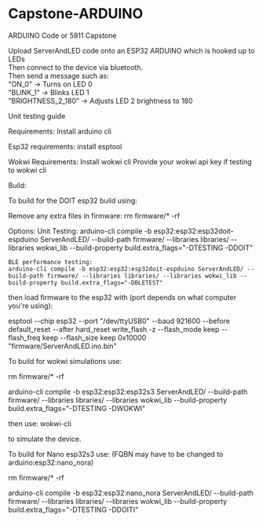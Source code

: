# Capstone-ARDUINO
ARDUINO Code or 5911 Capstone  

Upload ServerAndLED code onto an ESP32 ARDUINO which is hooked up to LEDs  
Then connect to the device via bluetooth.  
Then send a message such as:  
"ON_0" → Turns on LED 0  
"BLINK_1" → Blinks LED 1  
"BRIGHTNESS_2_180" → Adjusts LED 2 brightness to 180  


Unit testing guide

Requirements:
Install arduino cli

Esp32 requirements:
install esptool

Wokwi Requirements:
Install wokwi cli
Provide your wokwi api key if testing to wokwi cli

Build:

To build for the DOIT esp32 build using:

Remove any extra files in firmware:
rm firmware/* -rf

Options:
    Unit Testing:
    arduino-cli compile -b esp32:esp32:esp32doit-espduino ServerAndLED/ --build-path firmware/ --libraries libraries/ --libraries wokwi_lib --build-property build.extra_flags="-DTESTING -DDOIT"

    BLE performance testing:
    arduino-cli compile -b esp32:esp32:esp32doit-espduino ServerAndLED/ --build-path firmware/ --libraries libraries/ --libraries wokwi_lib --build-property build.extra_flags="-DBLETEST"


then load firmware to the esp32 with (port depends on what computer you're using):


esptool --chip esp32 --port "/dev/ttyUSB0" --baud 921600  --before default_reset --after hard_reset write_flash -z --flash_mode keep --flash_freq keep --flash_size keep 0x10000 "firmware/ServerAndLED.ino.bin"


To build for wokwi simulations use:

rm firmware/* -rf

arduino-cli compile -b esp32:esp32:esp32s3 ServerAndLED/ --build-path firmware/ --libraries libraries/ --libraries wokwi_lib --build-property build.extra_flags="-DTESTING -DWOKWI"

then use:
wokwi-cli

to simulate the device.


To build for Nano esp32s3 use: (FQBN may have to be changed to arduino:esp32:nano_nora)

rm firmware/* -rf

arduino-cli compile -b esp32:esp32:nano_nora ServerAndLED/ --build-path firmware/ --libraries libraries/ --libraries wokwi_lib --build-property build.extra_flags="-DTESTING -DDOITI"
